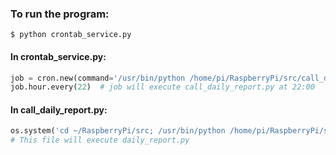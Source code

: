 ### To run the program:
```shell
$ python crontab_service.py
```
#### In crontab_service.py:
```python
job = cron.new(command='/usr/bin/python /home/pi/RaspberryPi/src/call_daily_report.py')
job.hour.every(22)  # job will execute call_daily_report.py at 22:00 
```
#### In call_daily_report.py:
```python
os.system('cd ~/RaspberryPi/src; /usr/bin/python /home/pi/RaspberryPi/src/daily_report.py')
# This file will execute daily_report.py
```

